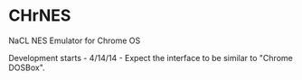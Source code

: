 CHrNES
======

NaCL NES Emulator for Chrome OS

Development starts - 4/14/14 - Expect the interface to be similar to "Chrome DOSBox".
